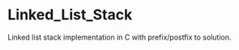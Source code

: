 Linked_List_Stack
=================

Linked list stack implementation in C with prefix/postfix to solution. 

